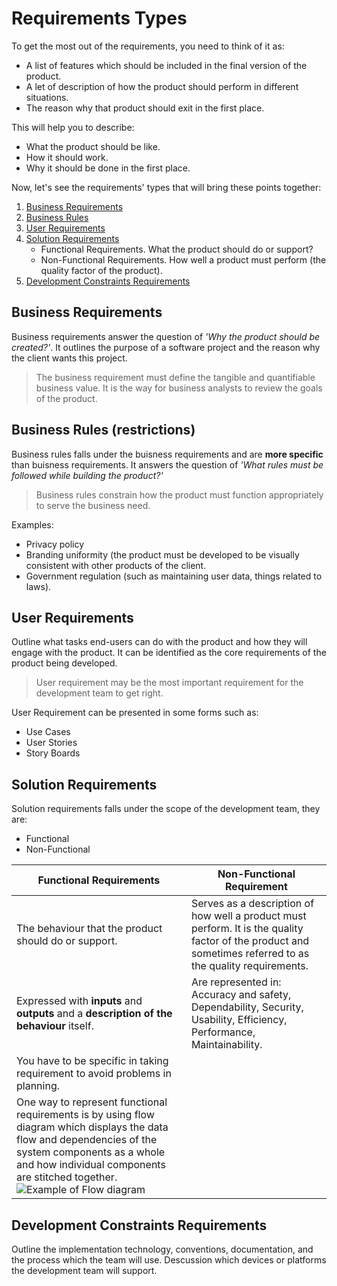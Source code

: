 # Requirements Types
To get the most out of the requirements, you need to think of it as:
- A list of features which should be included in the final version of the product.
- A let of description of how the product should perform in different situations.
- The reason why that product should exit in the first place.

This will help you to describe:
- What the product should be like.
- How it should work.
- Why it should be done in the first place.

Now, let's see the requirements' types that will bring these points together:

1. [Business Requirements](https://github.com/SG-Eddin/Technical-Documentation-Best-Practices/blob/main/Requirements/Requirements-Types.md#business-requirements)
2. [Business Rules](https://github.com/SG-Eddin/Technical-Documentation-Best-Practices/blob/main/Requirements/Requirements-Types.md#business-rules-restrictions)
3. [User Requirements](https://github.com/SG-Eddin/Technical-Documentation-Best-Practices/blob/main/Requirements/Requirements-Types.md#user-requirements) 
4. [Solution Requirements](https://github.com/SG-Eddin/Technical-Documentation-Best-Practices/blob/main/Requirements/Requirements-Types.md#solution-requirements)
   - Functional Requirements. What the product should do or support?
   - Non-Functional Requirements. How well a product must perform (the quality factor of the product).
5. [Development Constraints Requirements](https://github.com/SG-Eddin/Technical-Documentation-Best-Practices/blob/main/Requirements/Requirements-Types.md#development-constraints-requirements)

## Business Requirements
Business requirements answer the question of *'Why the product should be created?'*. It outlines the purpose of a software project and the reason why the client wants this project.

> The business requirement must define the tangible and quantifiable business value.
> It is the way for business analysts to review the goals of the product.

## Business Rules (restrictions)
Business rules falls under the buisness requirements and are **more specific** than buisness requirements. 
It answers the question of *'What rules must be followed while building the product?'*
> Business rules constrain how the product must function appropriately to serve the business need.

Examples:
- Privacy policy
- Branding uniformity (the product must be developed to be visually consistent with other products of the client.
- Government regulation (such as maintaining user data, things related to laws).

## User Requirements
Outline what tasks end-users can do with the product and how they will engage with the product.
It can be identified as the core requirements of the product being developed.

> User requirement may be the most important requirement for the development team to get right.

User Requirement can be presented in some forms such as:
- Use Cases
- User Stories
- Story Boards

## Solution Requirements
Solution requirements falls under the scope of the development team, they are:
- Functional
- Non-Functional

Functional Requirements | Non-Functional Requirement
------------------------|---------------------------
The behaviour that the product should do or support.| Serves as a description of how well a product must perform. It is the quality factor of the product and sometimes referred to as the quality requirements.
Expressed with **inputs** and **outputs** and a **description of the behaviour** itself. | Are represented in: Accuracy and safety, Dependability, Security, Usability, Efficiency, Performance, Maintainability.
You have to be specific in taking requirement to avoid problems in planning.|
One way to represent functional requirements is by using flow diagram which displays the data flow and dependencies of the system components as a whole and how individual components are stitched together. ![Example of Flow diagram](https://user-images.githubusercontent.com/60129693/112131246-0ba9c300-8bd2-11eb-85a2-f2ac5dde77b9.png)|

## Development Constraints Requirements
Outline the implementation technology, conventions, documentation, and the process which the team will use. Descussion which devices or platforms the development team will support.









